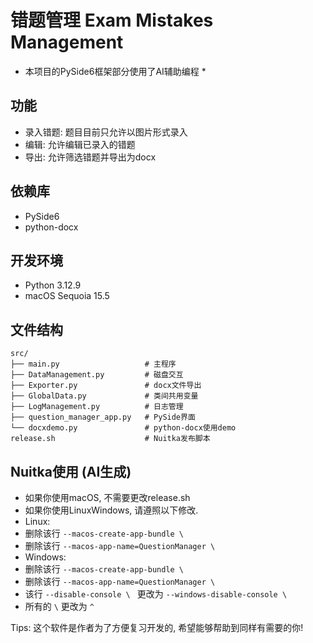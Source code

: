 # 错题管理 Exam Mistakes Management​

* 本项目的PySide6框架部分使用了AI辅助编程 *

## 功能
 - 录入错题: 题目目前只允许以图片形式录入
 - 编辑: 允许编辑已录入的错题
 - 导出: 允许筛选错题并导出为docx

## 依赖库
 - PySide6
 - python-docx

## 开发环境
 - Python 3.12.9
 - macOS Sequoia 15.5

## 文件结构
```
src/
├── main.py                   # 主程序
├── DataManagement.py         # 磁盘交互
├── Exporter.py               # docx文件导出
├── GlobalData.py             # 类间共用变量
├── LogManagement.py          # 日志管理
├── question_manager_app.py   # PySide界面
└── docxdemo.py               # python-docx使用demo
release.sh                    # Nuitka发布脚本
```

## Nuitka使用 (AI生成)
 - 如果你使用macOS, 不需要更改release.sh
 - 如果你使用LinuxWindows, 请遵照以下修改.
 - Linux:
 - 删除该行 ```--macos-create-app-bundle \```
 - 删除该行 ```--macos-app-name=QuestionManager \```
 - Windows:
 - 删除该行 ```--macos-create-app-bundle \```
 - 删除该行 ```--macos-app-name=QuestionManager \```
 - 该行 ```--disable-console \ ``` 更改为 ```--windows-disable-console \ ```
 - 所有的 ```\``` 更改为 ```^```


Tips: 这个软件是作者为了方便复习开发的, 希望能够帮助到同样有需要的你!
